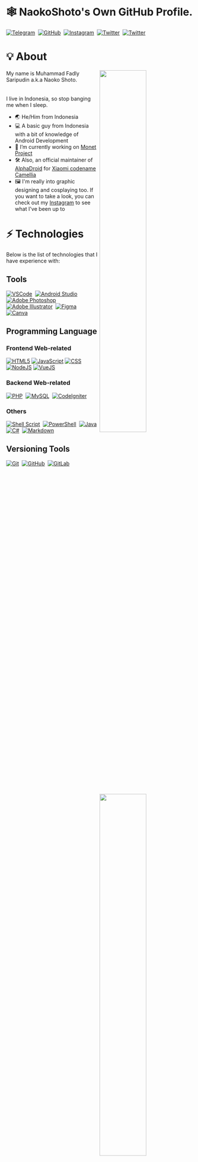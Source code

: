 # 🕸 NaokoShoto's Own GitHub Profile.


<a href="https://telegram.me/naokoshoto"><img src="https://img.shields.io/badge/Telegram-2CA5E0?style=for-the-badge&logo=telegram&logoColor=white" alt="Telegram"></a>&nbsp;
<a href="https://github.com/naokoshoto"><img src="https://img.shields.io/badge/github-%23121011.svg?style=for-the-badge&logo=github&logoColor=white" alt="GitHub"></a>&nbsp;
<a href="https://www.instagram.com/naokoshoto"><img src="https://img.shields.io/badge/Instagram-%23E4405F.svg?style=for-the-badge&logo=Instagram&logoColor=white"  alt="Instagram"></a>&nbsp;
<a href="https://twitter.com/naokoshoto"><img src="https://img.shields.io/badge/Twitter-%231DA1F2.svg?style=for-the-badge&logo=Twitter&logoColor=white" alt="Twitter"></a>&nbsp;
<a href="https://naokoshoto.my.id"><img src="https://img.shields.io/badge/Blog-2ea44f?style=for-the-badge&logo=readthedocs&logoColor=white" alt="Twitter"></a>

# 💡 About

<a href="https://github.com/naokoshoto">
  <img align="right" width="50%" src="https://github-readme-stats.vercel.app/api?username=naokoshoto&theme=dark&show_icons=true)">
  <img align="right" width="50%" src="https://github-readme-streak-stats.herokuapp.com/?user=naokoshoto&theme=dark">
</a>

My name is Muhammad Fadly Saripudin a.k.a Naoko Shoto.
<br />
<br />
<br />
I live in Indonesia, so stop banging me when I sleep.

- 🌏 He/Him from Indonesia
- 💻 A basic guy from Indonesia with a bit of knowledge of Android Development
- 🎨 I’m currently working on [Monet Project](https://github.com/MIUI-Monet-Project)
- 🛠 Also, an official maintainer of [AlphaDroid](https://github.com/AlphaDroid-Project) for [Xiaomi codename Camellia](https://sourceforge.net/projects/alphadroid-project/files/camellia/)
- 🖼 I'm really into graphic designing and cosplaying too. If you want to take a look, you can check out my [Instagram](https://www.instagram.com/naokoshoto) to see what I've been up to


# ⚡ Technologies
Below is the list of technologies that I have experience with:

## Tools
[![VSCode](https://img.shields.io/badge/Visual%20Studio%20Code-%23007ACC.svg?style=for-the-badge&logo=visual-studio-code&logoColor=FFFFFF)](https://code.visualstudio.com)&nbsp;
[![Android Studio](https://img.shields.io/badge/Android%20Studio-3DDC84.svg?style=for-the-badge&logo=android-studio&logoColor=white)](https://developer.android.com/studio)&nbsp;
[![Adobe Photoshop](https://img.shields.io/badge/adobe%20photoshop-%2331A8FF.svg?style=for-the-badge&logo=adobe%20photoshop&logoColor=white)](https://www.adobe.com/in/products/photoshop.html)&nbsp;
[![Adobe Illustrator](https://img.shields.io/badge/adobe%20illustrator-945c04.svg?style=for-the-badge&logo=adobe%20illustrator&logoColor=white)](https://www.adobe.com/in/products/photoshop.html)&nbsp;
[![Figma](https://img.shields.io/badge/figma-000000.svg?style=for-the-badge&logo=figma&logoColor=white)](https://www.figma.com)&nbsp;
[![Canva](https://img.shields.io/badge/Canva-4169e1.svg?style=for-the-badge&logo=Canva&logoColor=FFFFFF)](https://www.canva.com)

## Programming Language
### Frontend Web-related
[![HTML5](https://img.shields.io/badge/html5%20-%23E34F26.svg?style=for-the-badge&logo=html5&logoColor=FFFFFF)](https://en.wikipedia.org/wiki/HTML5)
[![JavaScript](https://img.shields.io/badge/javascript-%23323330.svg?style=for-the-badge&logo=javascript&logoColor=%23F7DF1E)](https://www.javascript.com)
[![CSS](https://img.shields.io/badge/css3-1572B6.svg?style=for-the-badge&logo=css3&logoColor=FFFFFF)](https://en.wikipedia.org/wiki/CSS3)
[![NodeJS](https://img.shields.io/badge/node.js-339933.svg?style=for-the-badge&logo=nodedotjs&logoColor=FFFFFF)](https://nodejs.org)
[![VueJS](https://img.shields.io/badge/vue.JS-4FC08D.svg?style=for-the-badge&logo=vuedotjs&logoColor=FFFFFF)](https://vuejs.org)

### Backend Web-related
[![PHP](https://img.shields.io/badge/php-777BB4.svg?style=for-the-badge&logo=php&logoColor=FFFFFF)](https://php.net)&nbsp;
[![MySQL](https://img.shields.io/badge/php-4479A1.svg?style=for-the-badge&logo=mysql&logoColor=FFFFFF)](https://mysql.com)&nbsp;
[![CodeIgniter](https://img.shields.io/badge/codeigniter-EF4223.svg?style=for-the-badge&logo=codeigniter&logoColor=FFFFFF)](https://codeigniter.com)

### Others
[![Shell Script](https://img.shields.io/badge/shell_script-%23121011.svg?style=for-the-badge&logo=gnu-bash&logoColor=white)](https://www.shellscript.sh)&nbsp;
[![PowerShell](https://img.shields.io/badge/powershell-5391FE.svg?style=for-the-badge&logo=powershell&logoColor=white)](https://en.wikipedia.org/wiki/PowerShell)&nbsp;
[![Java](https://img.shields.io/badge/java-%23ED8B00.svg?style=for-the-badge&logo=java&logoColor=white)](https://www.java.com)&nbsp;
[![C#](https://img.shields.io/badge/C_Sharp-239120.svg?style=for-the-badge&logo=csharp&logoColor=white)](https://en.wikipedia.org/wiki/C_Sharp_syntax)&nbsp;
[![Markdown](https://img.shields.io/badge/markdown-black.svg?style=for-the-badge&logo=markdown&logoColor=FFFFFF)](https://www.markdownguide.org)

## Versioning Tools
[![Git](https://img.shields.io/badge/git-%23F05033.svg?style=for-the-badge&logo=git&logoColor=white)](https://git-scm.com)&nbsp;
[![GitHub](https://img.shields.io/badge/github-%23121011.svg?style=for-the-badge&logo=github&logoColor=white)](https://github.com)&nbsp;
[![GitLab](https://img.shields.io/badge/gitlab-%23181717.svg?style=for-the-badge&logo=gitlab&logoColor=white)](https://about.gitlab.com)
